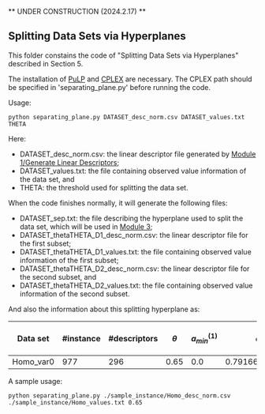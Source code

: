 ** UNDER CONSTRUCTION (2024.2.17) **

## Splitting Data Sets via Hyperplanes

This folder constains the code of "Splitting Data Sets via Hyperplanes" described in Section 5.

The installation of [PuLP](https://coin-or.github.io/pulp/index.html) and [CPLEX](https://www.ibm.com/products/ilog-cplex-optimization-studio) are necessary.
The CPLEX path should be specified in 'separating_plane.py' before running the code.

Usage:

```
python separating_plane.py DATASET_desc_norm.csv DATASET_values.txt THETA
```

Here:
- DATASET_desc_norm.csv: the linear descriptor file generated by [Module 1/Generate Linear Descriptors](HPS/Module_1/Generate_Linear_Descriptors);
- DATASET_values.txt: the file containing observed value information of the data set, and
- THETA: the threshold used for splitting the data set.

When the code finishes normally, it will generate the following files:
- DATASET_sep.txt: the file describing the hyperplane used to split the data set, which will be used in [Module 3](HPS/Module_3);
- DATASET_thetaTHETA_D1_desc_norm.csv: the linear descriptor file for the first subset;
- DATASET_thetaTHETA_D1_values.txt: the file containing observed value information of the first subset;
- DATASET_thetaTHETA_D2_desc_norm.csv: the linear descriptor file for the second subset, and
- DATASET_thetaTHETA_D2_values.txt: the file containing observed value information of the second subset.

And also the information about this splitting hyperplane as:

| Data set | \#instance | \#descriptors | $\theta$ | $a_{min}^{(1)}$ | $a_{max}^{(1)}$ | $a_{min}^{(2)}$ | $a_{max}^{(2)}$ | $\|C^{(1)}\|$ | $\|C^{(2)}\|$ | \#overlapping instances | %overlapping instances | Running time(sec) | Well-separated or not |
| ---      | ---        | ---           | ---      | ---             | ---              | ---             | ---                   | ---         | ---         | ---                    | ---                    | ---                       | --- |
| Homo_var0 | 977 | 296 | 0.65 | 0.0 | 0.7916666666666666 | 0.5565068493150684 | 1.0 | 849 | 128 | 338 | 0.345957011258956 | 0.11586952209472656 | No |


A sample usage:

```
python separating_plane.py ./sample_instance/Homo_desc_norm.csv ./sample_instance/Homo_values.txt 0.65
```
